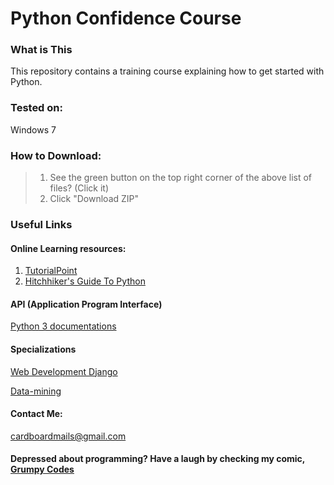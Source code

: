 # **Python Confidence Course**

### What is This
This repository contains a training course explaining how to get started with Python.

### Tested on:
Windows 7

### How to Download:

>1. See the green button on the top right corner of the above list of files? (Click it)  
>2. Click "Download ZIP"

### Useful Links

#### Online Learning resources:
1. [TutorialPoint][tutorialpoint]
2. [Hitchhiker's Guide To Python][hitchhiker]

#### API (Application Program Interface)  
[Python 3 documentations][pydocs]  

#### Specializations

[Web Development Django][webdev]  

[Data-mining][datamine]

#### Contact Me:
cardboardmails@gmail.com

#### Depressed about programming? Have a laugh by checking my comic, [Grumpy Codes][gcodes]

[tutorialpoint]: https://www.tutorialspoint.com/python/index.htm
[hitchhiker]: https://docs.python-guide.org/
[pydocs]: https://docs.python.org/3/
[webdev]: https://docs.djangoproject.com/en/1.11/intro/
[datamine]: http://guidetodatamining.com/
[gcodes]: https://tapas.io/series/Grumpy-Codes
